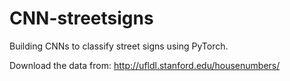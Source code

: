# CNN-streetsigns
Building CNNs to classify street signs using PyTorch. 

Download the data from: http://ufldl.stanford.edu/housenumbers/
